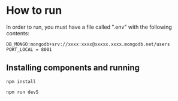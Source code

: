 # How to run

In order to run, you must have a file called ".env" with the following contents:

```
DB_MONGO:mongodb+srv://xxxx:xxxx@xxxxx.xxxx.mongodb.net/users
PORT_LOCAL = 8001
```

## Installing components and running

```
npm install
```
 

```
npm run devS
``` 